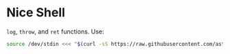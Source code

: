 # Nice Shell

`log`, `throw`, and `ret` functions. Use:

```sh
source /dev/stdin <<< "$(curl -sS https://raw.githubusercontent.com/astorDev/nice-shell/refs/heads/main/.sh)"
```
